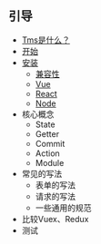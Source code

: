 ## 引导
- [Tms是什么？](./what-is-tms.md)
- [开始](./start.md)
- [安装](./install.md)
    - [兼容性](./install.md#兼容性)
    - [Vue](./install.md#vue-使用)
    - [React](./install.md#react-使用)
    - [Node](./install.md#nodejs-使用)
- 核心概念
    - State
    - Getter
    - Commit
    - Action
    - Module
- 常见的写法
    - 表单的写法
    - 请求的写法
    - 一些通用的规范
- 比较Vuex、Redux
- 测试